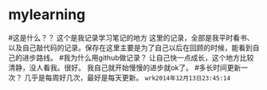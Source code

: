 mylearning
==========
#这是什么？？
这个是我记录学习笔记的地方
这里的记录，全部是我平时看书、以及自己敲代码的记录。保存在这里主要是为了自己以后在回顾的时候，能看到自己的进步路线。
#我为什么用github做记录？
让自己快一点成长，这个地方比较清静，没人看我。很好。
我自己就开始慢慢的进步就ok了。
#多长时间更新一次？
几乎是每周好几次，最好是每天更新。
`wrk2014年12月13日23:45:14`

